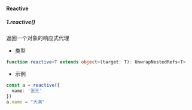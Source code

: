 #### Reactive

##### 1.reactive()

返回一个对象的响应式代理

- 类型

```ts
function reactive<T extends object>(target: T): UnwrapNestedRefs<T>
```

- 示例

```ts
const a = reactive({
  name: '张三'
})
a.name = "大满"
```

